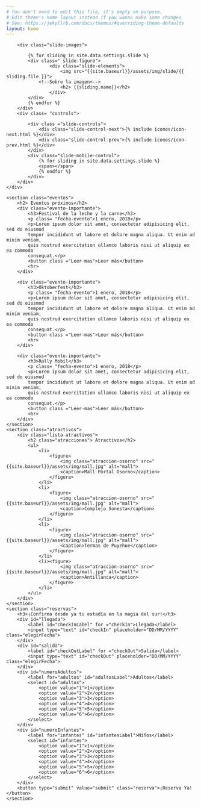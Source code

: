 ```yaml
---
# You don't need to edit this file, it's empty on purpose.
# Edit theme's home layout instead if you wanna make some changes
# See: https://jekyllrb.com/docs/themes/#overriding-theme-defaults
layout: home
---
```


<section class="wraping">
	<div class="main-slide">
		
		<div class="slide-images">
			
			{% for sliding in site.data.settings.slide %}
			<div class=" slide-figure">	
					<div class="slide-elements">
						<img src="{{site.baseurl}}/assets/img/slide/{{ sliding.file }}"> 
				<!--Sobre la imagen<-->		
						<h2> {{sliding.name}}</h2>
					</div>			
			</div>	
			{% endfor %}
		</div>	
		<div class= "controls">

			<div class ="slide-controls">
				<div class="slide-control-next">{% include iconos/icon-next.html %}</div>
				<div class="slide-control-prev">{% include iconos/icon-prev.html %}</div>
			</div>
			<div class="slide-mobile-control">
				{% for sliding in site.data.settings.slide %}
				<span></span>
				{% endfor %}
			</div>
		</div>	
	</div>

	<section class="eventos">
		<h2> Eventos próximos</h2>
		<div class="evento-importante">
			<h3>Festival de la leche y la carne</h3>
			<p class= "fecha-evento">1 enero, 2018</p>
			<p>Lorem ipsum dolor sit amet, consectetur adipisicing elit, sed do eiusmod
			tempor incididunt ut labore et dolore magna aliqua. Ut enim ad minim veniam,
			quis nostrud exercitation ullamco laboris nisi ut aliquip ex ea commodo
			consequat.</p>
			<button class ="Leer-mas">Leer más</button>
			<hr>
		</div>

		<div class="evento-importante">
			<h3>Oktoberfest</h3>
			<p class= "fecha-evento">1 enero, 2018</p>
			<p>Lorem ipsum dolor sit amet, consectetur adipisicing elit, sed do eiusmod
			tempor incididunt ut labore et dolore magna aliqua. Ut enim ad minim veniam,
			quis nostrud exercitation ullamco laboris nisi ut aliquip ex ea commodo
			consequat.</p>
			<button class ="Leer-mas">Leer más</button>
			<hr>
		</div>

		<div class="evento-importante">
			<h3>Rally Mobil</h3>
			<p class= "fecha-evento">1 enero, 2018</p>
			<p>Lorem ipsum dolor sit amet, consectetur adipisicing elit, sed do eiusmod
			tempor incididunt ut labore et dolore magna aliqua. Ut enim ad minim veniam,
			quis nostrud exercitation ullamco laboris nisi ut aliquip ex ea commodo
			consequat.</p>
			<button class ="Leer-mas">Leer más</button>
			<hr>
		</div>
	</section>
	<section class="atractivos">
		<div class="lista-atractivos">	
			<h2 class="atracciones"> Atractivos</h2>
			<ul>
				<li>
					<figure>
						<img class="atraccion-osorno" src="{{site.baseurl}}/assets/img/mall.jpg" alt="mall">
						<caption>Mall Portal Osorno</caption>
					</figure>
				</li>
				<li>
					<figure>
						<img class="atraccion-osorno" src="{{site.baseurl}}/assets/img/mall.jpg" alt="mall">
						<caption>Complejo Sonesta</caption>
					</figure>
				</li>
				<li>
					<figure>
						<img class="atraccion-osorno" src="{{site.baseurl}}/assets/img/mall.jpg" alt="mall">
						<caption>Termas de Puyehue</caption>
					</figure>
				</li>
				<li><figure>
						<img class="atraccion-osorno" src="{{site.baseurl}}/assets/img/mall.jpg" alt="mall">
						<caption>Antillanca</caption>
					</figure>
				</li>
			</ul>	
		</div>
	</section>
	<section class="reservas">
		<h3>¡Confirma desde ya tu estadía en la magia del sur!</h3>
		<div id="llegada">
			<label id="checkInLabel" for ="checkIn">Llegada</label>
			<input type="text" id="checkIn" placeholder="DD/MM/YYYY" class="elegirFecha">
		</div>
		<div id="salida">
			<label id="checkOutLabel" for ="checkOut">Salida</label>
			<input type="text" id="checkOut" placeholder="DD/MM/YYYY" class="elegirFecha">
		</div>
		<div id="numeroAdultos">
			<label for="adultos" id="adultosLabel">Adultos</label>
			<select id="adultos">
				<option value="1">1</option>
				<option value="2">2</option>
				<option value="3">3</option>
				<option value="4">4</option>
				<option value="5">5</option>
				<option value="6">6</option>
			</select>	
		</div>
		<div id="numeroInfantes">
			<label for="infantes" id="infantesLabel">Niños</label>
			<select id="infantes">
				<option value="1">1</option>
				<option value="2">2</option>
				<option value="3">3</option>
				<option value="4">4</option>
				<option value="5">5</option>
				<option value="6">6</option>
			</select>	
		</div>
		<button type="submit" value="submit" class="reserva">¡Reserva Ya!</button>
	</section>
</section>

